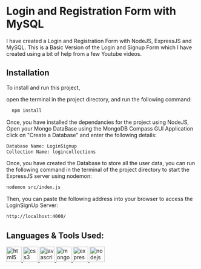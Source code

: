 
# Login and Registration Form with MySQL
I have created a Login and Registration Form with NodeJS, ExpressJS and MySQL. This is a Basic Version of the Login and Signup Form which I have created using a bit of help from a few Youtube videos.


## Installation

To install and run this project,

open the terminal in the project directory, and run the following command:

```bash
  npm install
```

Once, you have installed the dependancies for the project using NodeJS, Open your Mongo DataBase using the MongoDB Compass GUI Application click on "Create a Database" and enter the following details:
```bash
Database Name: LoginSignup
Collection Name: logincollections
```

Once, you have created the Database to store all the user data, you can run the following command in the terminal of the project directory to start the ExpressJS server using nodemon:
```bash
nodemon src/index.js
```

Then, you can paste the following address into your browser to access the LoginSignUp Server:
```bash
http://localhost:4000/
```



## Languages & Tools Used:
<p align="left"> 

<a href="https://www.w3.org/html/" target="_blank" rel="noreferrer"> <img src="https://cdn.jsdelivr.net/gh/devicons/devicon/icons/html5/html5-original.svg" alt="html5" width="40" height="40"/> </a> <a href="https://www.w3schools.com/css/" target="_blank" rel="noreferrer"> <img src="https://cdn.jsdelivr.net/gh/devicons/devicon/icons/css3/css3-original.svg" alt="css3" width="40" height="40"/> </a>  <a href="https://developer.mozilla.org/en-US/docs/Web/JavaScript" target="_blank" rel="noreferrer"> <img src="https://cdn.jsdelivr.net/gh/devicons/devicon/icons/javascript/javascript-original.svg" alt="javascript" width="40" height="40"/> </a>
<a href="https://www.mongodb.com/" target="_blank" rel="noreferrer"> <img src="https://cdn.jsdelivr.net/gh/devicons/devicon/icons/mongodb/mongodb-original.svg" alt="mongodb" width="40" height="40"/> </a>
<a href="https://expressjs.com/" target="_blank" rel="noreferrer"> <img src="https://cdn.jsdelivr.net/gh/devicons/devicon/icons/express/express-original.svg" alt="expressjs" width="40" height="40"/> </a>
<a href="https://nodejs.org/" target="_blank" rel="noreferrer"> <img src="https://cdn.jsdelivr.net/gh/devicons/devicon/icons/nodejs/nodejs-original.svg" alt="nodejs" width="40" height="40"/> </a>

</p>
